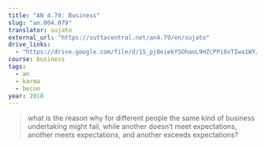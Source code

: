 ```yaml
---
title: "AN 4.79: Business"
slug: "an.004.079"
translator: sujato
external_url: "https://suttacentral.net/an4.79/en/sujato"
drive_links:
  - "https://drive.google.com/file/d/1S_pj8eiekYSOhaoL9HZcPPi0xTIwa1WY/view?usp=drivesdk"
course: business
tags:
  - an
  - karma
  - becon
year: 2018
---
```


> what is the reason why for different people the same kind of business undertaking might fail, while another doesn’t meet expectations, another meets expectations, and another exceeds expectations?
